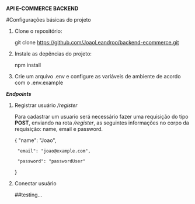 **API E-COMMERCE BACKEND**

#Configurações básicas do projeto

1. Clone o repositório:
    
    git clone https://github.com/JoaoLeandroo/backend-ecommerce.git


2. Instale as depências do projeto:

    npm install


3. Crie um arquivo .env e configure as variáveis de ambiente de acordo com o .env.example


***Endpoints***

1. Registrar usuário */register*

    Para cadastrar um usuario será necessário fazer uma requisição do tipo **POST**, enviando na rota */register*, as seguintes informações no corpo da requisição: name, email e password.
    
    {
        "name": "Joao",

        "email": "joao@example.com",
        
        "password": "passwordUser"
    }


2. Conectar usuário

    ##testing...
    
    